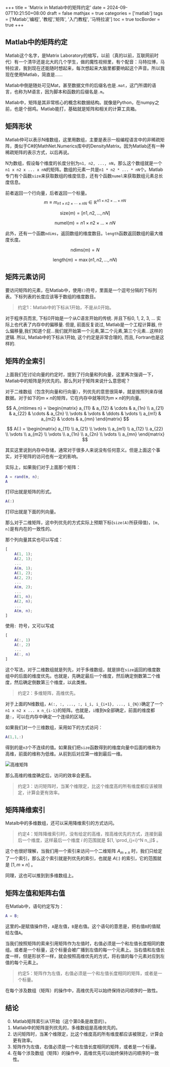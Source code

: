 +++
title = 'Matrix in Matlab中的矩阵约定'
date = 2024-09-07T10:21:50+08:00
draft = false
mathjax = true
categories = ['matlab']
tags = ['Matlab','编程', '教程','矩阵', '入门教程', '马特拉波']
toc = true
tocBorder = true
+++


## Matlab中的矩阵约定

Matlab这个名字，是Matrix Laboratory的缩写，以前（真的以前，互联网前时代）有一个清华还是北大的几个学生，做的魔性视频里，有个配音：马特拉博，马特拉波，我到现在还能随时想起来，每次想起来大脑里都要响起这个声音。所以我现在使用Matlab，简直是……

Matlab中倒是随处可见Mat，甚至数据文件的后缀名也是`.mat`，这门所谓的语言，也称为M语言，因为脚本和函数的后缀名是`.m`。

Matlab中，矩阵是其非常核心的概念和数据结构。就像是Python，在numpy之前，也是个弱鸡。Matlab能打，基础就是矩阵和相关的计算工具箱。


## 矩阵形状

Matlab仲可以表示N维数组，这里用数组，主要是表示一般编程语言中的非稀疏矩阵，类似于C#的MathNet.Numerics库中的DensityMatrix。因为Matlab还有一种稀疏矩阵的表示方式，以后再说。

N为数组，假设每个维度的长度分别为`n1, n2, ..., nN`，那么这个数组就是一个`n1 x n2 x ... x nN`的矩阵。数组的元素一共是`n1 * n2 * ... * nN`个。Matlab专门有个函数`size`来获取数组的维度信息，还有个函数`numel`来获取数组元素总长度信息。

前者返回一个行向量，后者返回一个标量。
$$
m \equiv m_{n1\times n2 \times \cdots \times nN} \in \mathbb{R}^{n1 \times n2 \times ... \times nN}
$$

$$
\text{size}(m) = [n1, n2, ..., nN]
$$

$$
\text{numel}(m) = n1 \times n2 \times ... \times nN
$$

此外，还有一个函数`ndims`，返回数组的维度数目。`length`函数返回数组的最大维度长度。

$$
\text{ndims}(m) = N
$$

$$
\text{length}(m) = \max(n1, n2, ..., nN)
$$

## 矩阵元素访问

要访问矩阵的元素，在Matlab中，使用`()`符号，里面是一个逗号分隔的下标列表。下标列表的长度应该等于数组的维度数目。

> 约定1：Matlab中的下标从1开始，不是从0开始。

对于程序员而言, 下标0开始是一个从C语言开始的传统. 并且下标0, 1, 2, 3, ... 实际上也代表了内存中的偏移量. 但是, 前面反复说过, Matlab是一个工程计算器, 什么偏移量,我们知道个屁...我们就开始第一个元素,第二个元素,第三个元素...这样的逻辑. 所以, Matlab中的下标从1开始, 这个约定是非常合理的, 而且, Fortran也是这样的.

## 矩阵的全索引

上面我们在讨论向量的约定时，提到了行向量和列向量，这里再次强调一下，Matlab中的矩阵是列优先的。那么列对于矩阵来说什么意思呢？

对于二维数组（包含列向量和行向量），列优先的意思很简单，就是按照列来存储数据。对于如下的$m\times n$的矩阵，它在内存中就等同为$m\times n$的列向量。

$$
A_{m\times n} = 
\begin{matrix}
a_{11} & a_{12} & \cdots & a_{1n} \\
a_{21} & a_{22} & \cdots & a_{2n} \\
\vdots & \vdots & \ddots & \vdots \\
a_{m1} & a_{m2} & \cdots & a_{mn}
\end{matrix}
$$

$$
A(:) = 
\begin{matrix}
a_{11} \\
a_{21} \\
\vdots \\
a_{m1} \\
a_{12} \\
a_{22} \\
\vdots \\
a_{m2} \\
\vdots \\
a_{1n} \\
a_{2n} \\
\vdots \\
a_{mn}
\end{matrix}
$$

其实这里说到内存中存储，通常对于很多人来说没有任何意义。但是上面这个事实，对于矩阵的访问也有一定的影响。

实际上，如果我们对于上面那个矩阵：

```matlab
A = rand(m, n);
A
```

打印出就是矩阵的形式。

```matlab
A(:)
```

打印出就是下面的列向量。 


那么对于二维矩阵，这中列优先的方式实际上预期下标(`size(A)`所获得值)，`[m, n]`是有内在的一致性的。

那个列向量其实也可以写成：

```matlab
[
    A(1, 1);
    A(2, 1);
    ...
    A(m, 1);
    A(1, 2);
    A(2, 2);
    ...
    A(m, 2);
    ...
    A(1, n);
    A(2, n);
    ...
    A(m, n);
]
```

使用`: `符号，又可以写成

```matlab
[
    A(:, 1)
    A(:, 2)
    ...
    A(:, n)
]
```

这个写法，对于二维数组就是列先，对于多维数组，就是排在`size`返回的维度数组中的后面的维度优先。也就是，先确定最后一个维度，然后确定倒数第二个维度，然后确定倒数第三个维度，以此类推。

> 约定2：多维矩阵，高维优先。

对于上面的N维数组，`A(:, :, ..., :, i_i, i_{i+1}, ..., i_{N})`确定了一个`n1 x n2 x ... x n_{i-1}`的矩阵。也就是，`i`维到`N`全部确定，前面的维度都是`:`，可以在内存中确定一个连续的区域。

如果我们对一个三维数组，采用如下的方式访问：
    
```matlab   
A(1,1,:)
```

得到的是`n3`个不连续的值。如果我们把`size`函数得到的维度向量中后面的维称为高维，前面的维称为低维。从前到后对应第一维到最后一维。

![高维矩阵](/matlab-img/high-d-matrix.png)

那么高维的维度确定后，访问的效率会更高。

> 约定3：访问矩阵时，当某个维限定，比这个维度高的所有维度都应该被限定，计算会更有效率。


## 矩阵降维索引

Matalb中的多维数组，还可以采用降维索引的方式访问。

> 约定4：矩阵降维索引时，没有给定的高维，按高维优先的方式，连接到最后一个维度，这样最后一个维度 $i$ 的范围就是 $[1, \prod_{j=i}^N n_j]$ 。

这个也很好理解，当我们用一个索引来访问一个二维矩阵 $A_{m\times n}$ 时，我们只给定了一个索引，那么这个索引就是列优先的索引，也就是 $A(:)$ 的索引，它的范围就是 $[1, m\times n]$ 。

同理，这也可以推到到多维数组上。


## 矩阵左值和矩阵右值

在Matlab中，语句约定写为：

```matlab
A = B;
```

这里的`=`是赋值操作符，`A`是左值，`B`是右值。这个语句的意思是，把右值`B`的值赋给左值`A`。

当我们按照矩阵的索来引用矩阵作为左值时，右值必须是一个和左值长度相同的数组。或者是一个标量，这个标量会被广播到左值的每一个元素上。当右值和左值长度一样，但是形状不一样，就会按照高维优先的方式，将右值的每个元素对应到左值的每个元素上。

> 约定5：矩阵作为左值，右值必须是一个和左值长度相同的矩阵，或者是一个标量。

在每个涉及数组（矩阵）的操作中，高维优先可以始终保持访问顺序的一致性。


## 结论

0. Matlab矩阵索引从1开始（这个第0条是故意的）。
1. Matlab中的矩阵是列优先的，多维数组是高维优先的。
2. 访问矩阵时，当某个维限定，比这个维度高的所有维度都应该被限定，计算会更有效率。
3. 矩阵作为左值，右值必须是一个和左值长度相同的矩阵，或者是一个标量。
4. 在每个涉及数组（矩阵）的操作中，高维优先可以始终保持访问顺序的一致性。